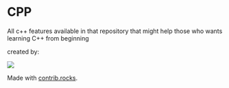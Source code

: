 # CPP
All c++ features available in that repository that might help those who wants learning C++ from beginning

created by: 

<a href="https://github.com/Irtiza1/CPP/graphs/contributors">
  <img src="https://contrib.rocks/image?repo=Irtiza1/CPP" />
</a>

Made with [contrib.rocks](https://contrib.rocks).

